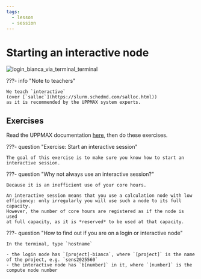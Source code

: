 ```yaml
---
tags:
  - lesson
  - session
---
```


# Starting an interactive node

![login_bianca_via_terminal_terminal](./img/login_bianca_via_terminal_terminal_462_x_202.png)

???- info "Note to teachers"

    We teach `interactive`
    (over [`salloc`](https://slurm.schedmd.com/salloc.html))
    as it is recommended by the UPPMAX system experts.

## Exercises

Read the UPPMAX documentation [here](https://uppmax.github.io/UPPMAX-documentation/cluster_guides/start_interactive_node_on_bianca),
then do these exercises.

???- question "Exercise: Start an interactive session"

    The goal of this exercise is to make sure you know how to start an interactive session.

???- question "Why not always use an interactive session?"

    Because it is an inefficient use of your core hours.

    An interactive session means that you use a calculation node with low
    efficiency: only irregularly you will use such a node to its full
    capacity.
    However, the number of core hours are registered as if the node is used
    at full capacity, as it is *reserved* to be used at that capacity.

???- question "How to find out if you are on a login or interactive node"

    In the terminal, type `hostname`

    - the login node has `[project]-bianca`, where `[project]` is the name of the project, e.g. `sens2025560`
    - the interactive node has `b[number]` in it, where `[number]` is the compute node number

